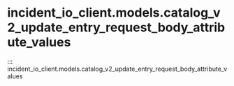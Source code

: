 # incident_io_client.models.catalog_v2_update_entry_request_body_attribute_values

::: incident_io_client.models.catalog_v2_update_entry_request_body_attribute_values